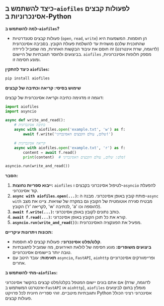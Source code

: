 ## כיצד להשתמש ב-`aiofiles` לפעולות קבצים אסינכרוניות ב-Python


**למה להשתמש ב-`aiofiles`?**

 - פעולות קבצים סטנדרטיות (`open`, `read`, `write`) הן חוסמות. המשמעות היא שהתוכנית שלכם מושהית עד להשלמת פעולת הקובץ. בסביבה אסינכרונית (לדוגמה, שרת אינטרנט) זה חוסם את עיבוד הבקשות האחרות, מה שמוביל לירידה בביצועים ולחוסר תגובתיות של היישום. `aiofiles` מספק חלופות אסינכרוניות, ומונע חסימה זו.

**כיצד להתקין `aiofiles`:**

```bash
pip install aiofiles
```

**שימוש בסיסי: קריאה וכתיבה של קבצים**

דוגמה זו מדגימה כתיבה וקריאה אסינכרונית של קבצים:

```python
import aiofiles
import asyncio

async def write_and_read():
    # כתיבה אסינכרונית
    async with aiofiles.open('example.txt', 'w') as f:
        await f.write('שלום, עולם הקבצים האסינכרוני!')

    # קריאה אסינכרונית
    async with aiofiles.open('example.txt', 'r') as f:
        content = await f.read()
        print(content)  # פלט: שלום, עולם הקבצים האסינכרוני!

asyncio.run(write_and_read())
```

**הסבר:**

1. **ייבוא ספריות נחוצות:** `aiofiles` לטיפול אסינכרוני בקבצים ו-`asyncio` להפעלת קוד אסינכרוני.
2. **`async with aiofiles.open(...)`:** פותח קובץ באופן אסינכרוני. מבנה ה-`async with` מבטיח סגירה אוטומטית של הקובץ גם במקרה של שגיאות. ציינו את מצב הקובץ ('r' לקריאה, 'w' לכתיבה, 'a' להוספה וכו).
3. **`await f.write(...)`:** כותב נתונים לקובץ באופן אסינכרוני.
4. **`await f.read(...)`:** קורא את כל תוכן הקובץ באופן אסינכרוני.
5. **`asyncio.run(write_and_read())`:** מפעיל את הפונקציה האסינכרונית.


**תכונות ויתרונות עיקריים:**

*   **קלט/פלט אסינכרוני:** פעולות קבצים לא חוסמות.
*   **ביצועים משופרים:** מונע חסימה של לולאת האירועים, מה שמוביל לתגובתיות טובה יותר ביישומים אסינכרוניים.
*   **תאימות:** עובד היטב עם `asyncio`, `FastAPI`, `aiohttp` ופריימוורקים אסינכרוניים אחרים.


**מתי להשתמש ב-`aiofiles`:**

אם אתם בונים יישום המטפל בקלט/פלט קבצים בהקשר אסינכרוני (לדוגמה, שרת אינטרנט המשתמש ב-`FastAPI` או `aiohttp`), `aiofiles` מומלץ בחום לביצועים ותגובתיות מיטביים. זוהי ספרייה חיונית לכל פרויקט Python אסינכרוני רציני הכולל פעולות קבצים.